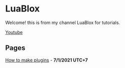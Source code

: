 # LuaBlox

Welcome!
this is from my channel LuaBlox for tutorials.

[Youtube](https://www.youtube.com/watch?v=dQw4w9WgXcQ)

## Pages
[How to make plugins](https://github.com/RocketB0ii/LuaBlox/blob/main/HowToMakePlugins.md) - **7/1/2021 UTC+7**
